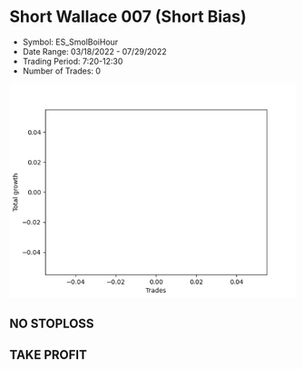 # Short Wallace 007 (Short Bias)
- Symbol: ES_SmolBoiHour
- Date Range: 03/18/2022 - 07/29/2022
- Trading Period: 7:20-12:30
- Number of Trades: 0

![Plot](ShortWallace007ES_SmolBoiHour(ShortBias).png)
## NO STOPLOSS


## TAKE PROFIT




